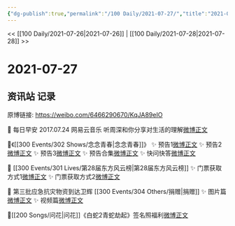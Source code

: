 ```yaml
---
{"dg-publish":true,"permalink":"/100 Daily/2021-07-27/","title":"2021-07-27","created":"2023-04-10T13:00:19.751+08:00","updated":"2023-04-10T13:00:51.466+08:00"}
---
```



<< [[100 Daily/2021-07-26\|2021-07-26]] | [[100 Daily/2021-07-28\|2021-07-28]] >>

# 2021-07-27

## 资讯站 记录

原博链接: https://weibo.com/6466290670/KqJA89eIO

💫 每日早安
2017.07.24 网易云音乐
听周深和你分享对生活的理解[微博正文](https://m.weibo.cn/6466290670/4663485605347967)

💫《[[300 Events/302 Shows/念念青春\|念念青春]]》
✨ 预告1[微博正文](https://m.weibo.cn/6466290670/4663528025752158)
✨ 预告2[微博正文](https://m.weibo.cn/6466290670/4663547667418896)
✨ 预告3[微博正文](https://m.weibo.cn/6466290670/4663560157792973)
✨ 预告合集[微博正文](https://m.weibo.cn/6466290670/4663539581064748)
✨ 快问快答[微博正文](https://m.weibo.cn/6466290670/4663633726412456)

💫 [[300 Events/301 Lives/第28届东方风云榜\|第28届东方风云榜]]
✨ 门票获取方式1[微博正文](https://m.weibo.cn/6466290670/4663593566473782)
✨ 门票获取方式2[微博正文](https://m.weibo.cn/6466290670/4663593943959403)

💫 第三批应急抗灾物资到达卫辉 [[300 Events/304 Others/捐赠\|捐赠]]
✨ 图片篇[微博正文](https://m.weibo.cn/6466290670/4663597118264314)
✨ 视频篇[微博正文](https://m.weibo.cn/6466290670/4663702747874241)

💫[[200 Songs/问花\|问花]]《白蛇2青蛇劫起》签名照福利[微博正文](https://m.weibo.cn/6466290670/4663514176688278)

